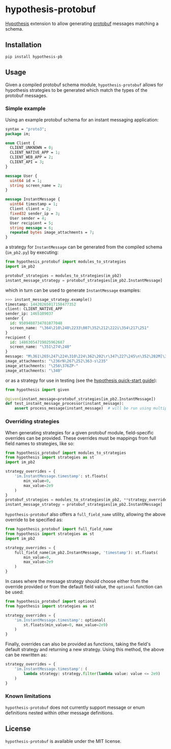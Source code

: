 # hypothesis-protobuf
[Hypothesis](http://hypothesis.works/) extension to allow generating [protobuf](https://developers.google.com/protocol-buffers/) messages matching a schema.

## Installation
```
pip install hypothesis-pb
```

## Usage
Given a compiled protobuf schema module, `hypothesis-protobuf` allows for hypothesis strategies to be generated which match the types of the protobuf messages.

### Simple example
Using an example protobuf schema for an instant messaging application:
```proto
syntax = "proto3";
package im;

enum Client {
  CLIENT_UNKNOWN = 0;
  CLIENT_NATIVE_APP = 1;
  CLIENT_WEB_APP = 2;
  CLIENT_API = 3;
}

message User {
  uint64 id = 1;
  string screen_name = 2;
}

message InstantMessage {
  uint64 timestamp = 1;
  Client client = 2;
  fixed32 sender_ip = 3;
  User sender = 4;
  User recipient = 5;
  string message = 6;
  repeated bytes image_attachments = 7;
}
```
a strategy for `InstantMessage` can be generated from the compiled schema (`im_pb2.py`) by executing:
```python
from hypothesis_protobuf import modules_to_strategies
import im_pb2

protobuf_strategies = modules_to_strategies(im_pb2)
instant_message_strategy = protobuf_strategies[im_pb2.InstantMessage]
```
which in turn can be used to generate `InstantMessage` examples:
```python
>>> instant_message_strategy.example()
timestamp: 14420265017158477352
client: CLIENT_NATIVE_APP
sender_ip: 1465109037
sender {
  id: 9509488734701077048
  screen_name: "\364\210\240\2233\007\352\212\222i\354\217\251"
}
recipient {
  id: 14863054719025962687
  screen_name: "\351\274\240"
}
message: "M\361\265\247\224\310\224\362\202\r\347\227\245\n\352\202M]\361\253\237\2700"
image_attachments: "\236rN\267\252\363-s\235"
image_attachments: "\256\376ZP-"
image_attachments: "\340"

```
or as a strategy for use in testing (see the [hypothesis quick-start guide](https://hypothesis.readthedocs.io/en/latest/quickstart.html)):
```python
from hypothesis import given

@given(instant_message=protobuf_strategies[im_pb2.InstantMessage])
def test_instant_message_processor(instant_message):
    assert process_message(instant_message)  # will be run using multiple InstantMessage examples
```

### Overriding strategies
When generating strategies for a given protobuf module, field-specific overrides can be provided. These overrides must be mappings from full field names to strategies, like so:
```python
from hypothesis_protobuf import modules_to_strategies
from hypothesis import strategies as st
import im_pb2

strategy_overrides = {
    'im.InstantMessage.timestamp': st.floats(
        min_value=0, 
        max_value=2e9
    )
}
protobuf_strategies = modules_to_strategies(im_pb2, **strategy_overrides)
instant_message_strategy = protobuf_strategies[im_pb2.InstantMessage]
```
`hypothesis-protobuf` also offers a `full_field_name` utility, allowing the above override to be specified as:
```python
from hypothesis_protobuf import full_field_name
from hypothesis import strategies as st
import im_pb2

strategy_overrides = {
    full_field_name(im_pb2.InstantMessage, 'timestamp'): st.floats(
        min_value=0,
        max_value=2e9
    )
}
```
In cases where the message strategy should choose either from the override provided or from the default field value, the `optional` function can be used:
```python
from hypothesis_protobuf import optional
from hypothesis import strategies as st

strategy_overrides = {
    'im.InstantMessage.timestamp': optional(
        st.floats(min_value=0, max_value=2e9)
    )
}
```
Finally, overrides can also be provided as functions, taking the field's default strategy and returning a new strategy. Using this method, the above can be rewritten as:
```python
strategy_overrides = {
    'im.InstantMessage.timestamp': (
        lambda strategy: strategy.filter(lambda value: value <= 2e9)
    )
}
```

### Known limitations
`hypothesis-protobuf` does not currently support message or enum definitions nested within other message definitions.

## License
`hypothesis-protobuf` is available under the MIT license.
